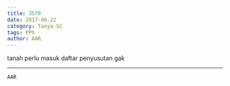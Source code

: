 ```yaml
---
title: 3570
date: 2017-06-22
category: Tanya-SC
tags: PPh
author: AAR
---
```


tanah perlu masuk daftar penyusutan gak

---



`AAR`
